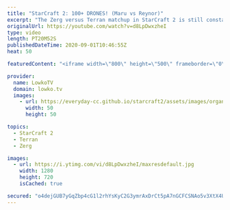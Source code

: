 ```yaml
---
title: "StarCraft 2: 100+ DRONES! (Maru vs Reynor)"
excerpt: "The Zerg versus Terran matchup in StarCraft 2 is still constantly changing. In this match between Maru and Reynor we see Reynor go up to 100+ Drones and constantly Swarm his opponent with Zerglings, Banelings and Lurkers.  Support my work: http://www.patreon.com/lowkotv  My second channel: http://lowko.tv/morelowko"
originalUrl: https://youtube.com/watch?v=d8LpDwxzheI
type: video
length: PT20M52S
publishedDateTime: 2020-09-01T10:46:55Z
heat: 50

featuredContent: "<iframe width=\"800\" height=\"500\" frameborder=\"0\" src=\"https://www.youtube.com/embed/d8LpDwxzheI\" allow=\"accelerometer; autoplay; encrypted-media; gyroscope; picture-in-picture\" allowfullscreen></iframe>"

provider:
  name: LowkoTV
  domain: lowko.tv
  images:
    - url: https://everyday-cc.github.io/starcraft2/assets/images/organizations/lowko.tv-50x50.jpg
      width: 50
      height: 50

topics:
  - StarCraft 2
  - Terran
  - Zerg

images:
  - url: https://i.ytimg.com/vi/d8LpDwxzheI/maxresdefault.jpg
    width: 1280
    height: 720
    isCached: true

secured: "o4dejGUB7yGqZbp4cG1l2rhYsKyC2G3ymrAxDrCt5pA7nGCFCSNAo5v3XtX4UeVle8+J3TcimSwCf7Aik7hn1F8ikSlaQZzOa7As7VBG0IpvaQwLOq1ORlKVSJdMFzCfwMCirvxZBmRBOY1Trp2/YzRYs4GCaafU6s+Exs4SLJPVR36t1acYwaf0XLzSUdYp2N2c9jwJFEyAZ9Q66Qxmrxk4R6KEKA6ZgunfgBF0NeA3QP8GfqYW8wwGlpnlehV7OhJ5tyKDeKj7qYD1HmGBhMyoek0gIE4YRSGkPkMgEQSh5FnmLBpDt4trPPMUJIGTRP23oTK4Tq00LXr6cLYd+r6lNFNnjtqNAsnFStN20/RWfcPdyG6YPodKnBmnhrIvvOxVAZEIEG8yX4+8/pZQ7m1B9+LIb47fW3IoOjATcBzrma/qEHTtILdj6TblkU4r;NO9I6eWRaTKIQJSH+qC7uw=="
---
```


